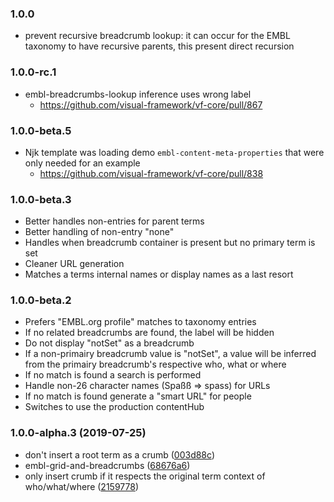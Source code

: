 ### 1.0.0

- prevent recursive breadcrumb lookup: it can occur for the EMBL taxonomy to have recursive parents, this present direct recursion

### 1.0.0-rc.1

- embl-breadcrumbs-lookup inference uses wrong label
  - https://github.com/visual-framework/vf-core/pull/867

### 1.0.0-beta.5

- Njk template was loading demo `embl-content-meta-properties` that were only needed for an example
  - https://github.com/visual-framework/vf-core/pull/838

### 1.0.0-beta.3

- Better handles non-entries for parent terms
- Better handling of non-entry "none"
- Handles when breadcrumb container is present but no primary term is set
- Cleaner URL generation
- Matches a terms internal names or display names as a last resort

### 1.0.0-beta.2

- Prefers "EMBL.org profile" matches to taxonomy entries
- If no related breadcrumbs are found, the label will be hidden
- Do not display "notSet" as a breadcrumb
- If a non-primairy breadcrumb value is "notSet", a value will be inferred from the primairy breadcrumb's respective who, what or where
- If no match is found a search is performed
- Handle non-26 character names (Spaßß => spass) for URLs
- If no match is found generate a "smart URL" for people
- Switches to use the production contentHub

### 1.0.0-alpha.3 (2019-07-25)

- don't insert a root term as a crumb ([003d88c](https://github.com/visual-framework/vf-core/commit/003d88c))
- embl-grid-and-breadcrumbs ([68676a6](https://github.com/visual-framework/vf-core/commit/68676a6))
- only insert crumb if it respects the original term context of who/what/where ([2159778](https://github.com/visual-framework/vf-core/commit/2159778))
